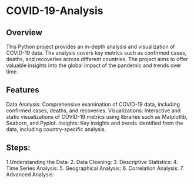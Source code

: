 # COVID-19-Analysis

## Overview
This Python project provides an in-depth analysis and visualization of COVID-19 data. The analysis covers key metrics such as confirmed cases, deaths, and recoveries across different countries. The project aims to offer valuable insights into the global impact of the pandemic and trends over time.

## Features
Data Analysis: Comprehensive examination of COVID-19 data, including confirmed cases, deaths, and recoveries.
Visualizations: Interactive and static visualizations of COVID-19 metrics using libraries such as Matplotlib, Seaborn, and Pyplot.
Insights: Key insights and trends identified from the data, including country-specific analysis.


## Steps:
1.Understanding the Data:
2. Data Cleaning:
3. Descriptive Statistics:
4. Time Series Analysis:
5. Geographical Analysis:
6. Correlation Analysis:
7. Advanced Analysis:
